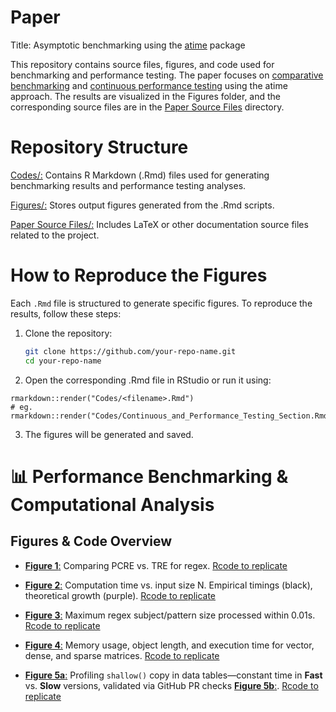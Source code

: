 # Paper

Title: Asymptotic benchmarking using the [atime](https://github.com/tdhock/atime) package


This repository contains source files, figures, and code used for benchmarking and performance testing. The paper focuses on [comparative benchmarking](https://github.com/DorisAmoakohene/atime-article/blob/main/codes/Comparative_Benchmarking_section.Rmd) and [continuous performance testing](https://github.com/DorisAmoakohene/atime-article/blob/main/codes/Continuous_and_Performance_Testing_Section.Rmd) using the atime approach. The results are visualized in the Figures folder, and the corresponding source files are in the [Paper Source Files](https://github.com/DorisAmoakohene/atime-article/tree/main/Paper%20source%20Files) directory.

# Repository Structure
[Codes/:](https://github.com/DorisAmoakohene/atime-article/tree/main/codes) Contains R Markdown (.Rmd) files used for generating benchmarking results and performance testing analyses.

[Figures/:](https://github.com/DorisAmoakohene/atime-article/tree/main/Figures) Stores output figures generated from the .Rmd scripts.

[Paper Source Files/:](https://github.com/DorisAmoakohene/atime-article/tree/main/Paper%20source%20Files) Includes LaTeX or other documentation source files related to the project.


# How to Reproduce the Figures
Each `.Rmd` file is structured to generate specific figures. To reproduce the results, follow these steps:

1. Clone the repository:  
   ```bash
   git clone https://github.com/your-repo-name.git
   cd your-repo-name
   ```
   
2. Open the corresponding .Rmd file in RStudio or run it using:

```
rmarkdown::render("Codes/<filename>.Rmd")
# eg. rmarkdown::render("Codes/Continuous_and_Performance_Testing_Section.Rmd")
```

3. The figures will be generated and saved.

# 📊 Performance Benchmarking & Computational Analysis  


## Figures & Code Overview  

- [**Figure 1**:](https://github.com/DorisAmoakohene/atime-article/blob/main/Figures/create_subject_pattern_atime.png) Comparing PCRE vs. TRE for regex. [Rcode to replicate](https://github.com/DorisAmoakohene/atime-article/blob/main/codes/Comparative_Benchmarking_section.Rmd)
  
- [**Figure 2**:](https://github.com/DorisAmoakohene/atime-article/blob/main/Figures/create_subject_pattern_best.png) Computation time vs. input size N. Empirical timings (black), theoretical growth (purple). [Rcode to replicate](https://github.com/DorisAmoakohene/atime-article/blob/main/codes/Comparative_Benchmarking_section.Rmd)
  
- [**Figure 3**:](https://github.com/DorisAmoakohene/atime-article/blob/main/Figures/create_subject_pattern_pred.png) Maximum regex subject/pattern size processed within 0.01s.  [Rcode to replicate](https://github.com/DorisAmoakohene/atime-article/blob/main/codes/Comparative_Benchmarking_section.Rmd)
  
- [**Figure 4**:](https://github.com/DorisAmoakohene/atime-article/blob/main/Figures/vec.mat.result.plot.png) Memory usage, object length, and execution time for vector, dense, and sparse matrices. [Rcode to replicate](https://github.com/DorisAmoakohene/atime-article/blob/main/codes/Comparative_Benchmarking_section.Rmd)
  
- [**Figure 5a**:](https://github.com/DorisAmoakohene/atime-article/blob/main/Figures/data.table-atime_versions.png) Profiling `shallow()` copy in data tables—constant time in **Fast** vs. **Slow** versions, validated via GitHub PR checks [**Figure 5b**:](https://github.com/DorisAmoakohene/atime-article/blob/main/Figures/data.table-atime_test.png).  [Rcode to replicate](https://github.com/DorisAmoakohene/atime-article/blob/main/codes/Continuous_and_Performance_Testing_Section.Rmd)

